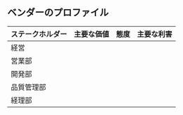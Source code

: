 ## ベンダーのプロファイル

|ステークホルダー|主要な価値|態度|主要な利害|
|:--|:--|:--|:--|
|経営||||||
|営業部||||||
|開発部||||||
|品質管理部||||||
|経理部||||
